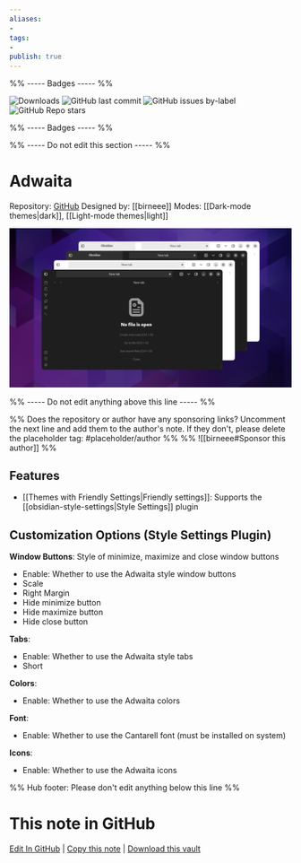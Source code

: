 ```yaml
---
aliases:
- 
tags: 
- 
publish: true
---
```


%% ----- Badges ----- %%

![Downloads](https://img.shields.io/badge/downloads-14254-573E7A?style=for-the-badge&logo=)
![GitHub last commit](https://img.shields.io/github/last-commit/birneee/obsidian-adwaita-theme?color=573E7A&label=last%20update&logo=github&style=for-the-badge)
![GitHub issues by-label](https://img.shields.io/github/issues/birneee/obsidian-adwaita-theme/help%20wanted?color=573E7A&logo=github&style=for-the-badge) 
![GitHub Repo stars](https://img.shields.io/github/stars/birneee/obsidian-adwaita-theme?color=573E7A&logo=github&style=for-the-badge)

%% ----- Badges ----- %%

%% ----- Do not edit this section ----- %%

# Adwaita

Repository: [GitHub](https://github.com/birneee/obsidian-adwaita-theme)
Designed by: [[birneee]]
Modes: [[Dark-mode themes|dark]], [[Light-mode themes|light]]



![screenshot](https://github.com/birneee/obsidian-adwaita-theme/raw/HEAD/generated/theme-store-preview.png)

%% ----- Do not edit anything above this line ----- %% 

%% Does the repository or author have any sponsoring links? Uncomment the next line and add them to the author's note. If they don't, please delete the placeholder tag: #placeholder/author %%
%% ![[birneee#Sponsor this author]] %%


## Features

- [[Themes with Friendly Settings|Friendly settings]]: Supports the [[obsidian-style-settings|Style Settings]] plugin

## Customization Options (Style Settings Plugin) 

**Window Buttons**: Style of minimize, maximize and close window buttons
- Enable: Whether to use the Adwaita style window buttons
- Scale
- Right Margin
- Hide minimize button
- Hide maximize button
- Hide close button

**Tabs**: 
- Enable: Whether to use the Adwaita style tabs
- Short

**Colors**: 
- Enable: Whether to use the Adwaita colors

**Font**: 
- Enable: Whether to use the Cantarell font (must be installed on system)

**Icons**: 
- Enable: Whether to use the Adwaita icons


%% Hub footer: Please don't edit anything below this line %%

# This note in GitHub

<span class="git-footer">[Edit In GitHub](https://github.dev/obsidian-community/obsidian-hub/blob/main/02%20-%20Community%20Expansions/02.05%20All%20Community%20Expansions/Themes/Adwaita.md "git-hub-edit-note") | [Copy this note](https://raw.githubusercontent.com/obsidian-community/obsidian-hub/main/02%20-%20Community%20Expansions/02.05%20All%20Community%20Expansions/Themes/Adwaita.md "git-hub-copy-note") | [Download this vault](https://github.com/obsidian-community/obsidian-hub/archive/refs/heads/main.zip "git-hub-download-vault") </span>
